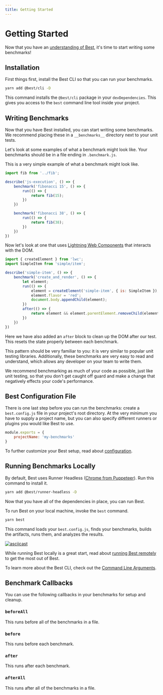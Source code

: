 ```yaml
---
title: Getting Started
---
```


# Getting Started

Now that you have an [understanding of Best](/guide/introduction), it's time to start writing some benchmarks!

## Installation

First things first, install the Best CLI so that you can run your benchmarks.

```sh
yarn add @best/cli -D
```

This command installs the `@best/cli` package in your `devDependencies`. This gives you access to the `best` command line tool inside your project.

## Writing Benchmarks

Now that you have Best installed, you can start writing some benchmarks. We recommend placing these in a `__benchmarks__` directory next to your unit tests.

Let's look at some examples of what a benchmark might look like. Your benchmarks should be in a file ending in `.benchmark.js`.

This is a very simple example of what a benchmark might look like. 

```js
import fib from '../fib';

describe('js-execution', () => {
    benchmark('fibonacci 15', () => {
        run(() => {
            return fib(15);
        })
    })

    benchmark('fibonacci 38', () => {
        run(() => {
            return fib(38);
        })
    })
})
```

Now let's look at one that uses [Lightning Web Components](https://lwc.dev) that interacts with the DOM.

```js
import { createElement } from 'lwc';
import SimpleItem from 'simple/item';

describe('simple-item', () => {
    benchmark('create_and_render', () => {
        let element;
        run(() => {
            element = createElement('simple-item', { is: SimpleItem });
            element.flavor = 'red';
            document.body.appendChild(element);
        })
        after(() => {
            return element && element.parentElement.removeChild(element);
        })
    })
})
```

Here we have also added an `after` block to clean up the DOM after our test. This resets the state properly between each benchmark.

This pattern should be very familiar to you: it is very similar to popular unit testing libraries. Additionally, these benchmarks are very easy to read and understand, which allows any developer on your team to write them.

We recommend benchmarking as much of your code as possible, just like unit testing, so that you don't get caught off guard and make a change that negatively effects your code's performance.

## Best Configuration File

There is one last step before you can run the benchmarks: create a `best.config.js` file in your project's root directory. At the very minimum you have to supply a project name, but you can also specify different runners or plugins you would like Best to use.

```js
module.exports = {
    projectName: 'my-benchmarks'
}
```

To further customize your Best setup, read about [configuration](/guide/configuration#best-configuration).

## Running Benchmarks Locally

By default, Best uses Runner Headless ([Chrome from Puppeteer](https://github.com/GoogleChrome/puppeteer)). Run this command to install it.

```sh
yarn add @best/runner-headless -D
```

Now that you have all of the dependencies in place, you can run Best.

To run Best on your local machine, invoke the `best` command.

```sh
yarn best
```

This command loads your `best.config.js`, finds your benchmarks, builds the artifacts, runs them, and analyzes the results.

[![asciicast](https://asciinema.org/a/158780.png)](https://asciinema.org/a/158780)

While running Best locally is a great start, read about [running Best remotely](/guide/running-remotely) to get the most out of Best.

To learn more about the Best CLI, check out the [Command Line Arguments](/guide/configuration#command-line-arguments).

## Benchmark Callbacks

You can use the following callbacks in your benchmarks for setup and cleanup.

### `beforeAll`

This runs before all of the benchmarks in a file.

### `before`

This runs before each benchmark.

### `after`

This runs after each benchmark.

### `afterAll`

This runs after all of the benchmarks in a file.
